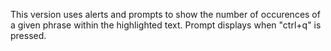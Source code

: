 This version uses alerts and prompts to show the number of occurences of a given phrase within the highlighted text. Prompt displays when "ctrl+q" is pressed.
